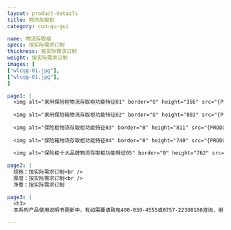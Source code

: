 ```yaml
---
layout: product-details
title: 物流存取柜
category: cun-qu-gui

name: 物流存取柜
specs: 按实际需求订制
thickness: 按实际需求订制
weight: 按实际需求订制
images: [
["wlcqg-01.jpg"],
["wlcqg-01.jpg"],
]

page1: |
  <img alt="家用保险柜物流存取柜功能特征01" border="0" height="356" src="{PRODUCT_IMAGES}products/wlcqg-gn-01.jpg" width="538" />
  
  <img alt="家用保险箱物流存取柜功能特征02" border="0" height="803" src="{PRODUCT_IMAGES}products/wlcqg-gn-02.jpg" width="538" />
  
  <img alt="保险柜物流存取柜功能特征03" border="0" height="811" src="{PRODUCT_IMAGES}products/wlcqg-gn-03.jpg" width="538" />
  
  <img alt="保险箱物流存取柜功能特征04" border="0" height="740" src="{PRODUCT_IMAGES}products/wlcqg-gn-04.jpg" width="538" />
  
  <img alt="保险柜十大品牌物流存取柜功能特征05" border="0" height="762" src="{PRODUCT_IMAGES}products/wlcqg-gn-05.jpg" width="538" />

page2: |
  规格：按实际需求订制<br />
  厚度：按实际需求订制<br />
  净重：按实际需求订制

page3: |
  <h3>
  本系列产品使用说明书更新中，有如需要请致电400-830-4555或0757-22308180咨询，谢谢！</h3>

---
```


